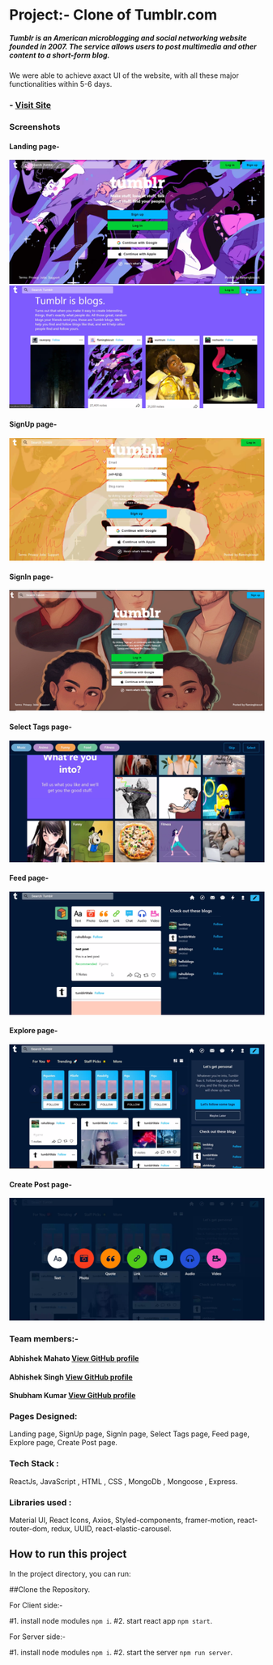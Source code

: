 
# Project:- Clone of Tumblr.com
##### Tumblr is an American microblogging and social networking website founded in 2007. The service allows users to post multimedia and other content to a short-form blog.
We were able to achieve axact UI of the website, with all these major functionalities within 5-6 days.

### - [Visit Site](https://tumblrclone.netlify.app/)

### Screenshots
#### Landing page-
![alt text](https://github.com/abhishekmah/Tumblr-Project/blob/master/client-side/Screenshots/LandingPage1.png)
![alt text](https://github.com/abhishekmah/Tumblr-Project/blob/master/client-side/Screenshots/LandingPage2.png)
#### SignUp page-
![alt text](https://github.com/abhishekmah/Tumblr-Project/blob/master/client-side/Screenshots/SignUpPage2.png)
#### SignIn page-
![alt text](https://github.com/abhishekmah/Tumblr-Project/blob/master/client-side/Screenshots/Login.png)
#### Select Tags page-
![alt text](https://github.com/abhishekmah/Tumblr-Project/blob/master/client-side/Screenshots/TagsPage.png)
#### Feed page-
![alt text](https://github.com/abhishekmah/Tumblr-Project/blob/master/client-side/Screenshots/FeedPage.png)
#### Explore page-
![alt text](https://github.com/abhishekmah/Tumblr-Project/blob/master/client-side/Screenshots/ExplorePage.png)
#### Create Post page-
![alt text](https://github.com/abhishekmah/Tumblr-Project/blob/master/client-side/Screenshots/CreatePostPage.png)

### Team members:-
#### Abhishek Mahato [View GitHub profile](https://github.com/abhishekmah)
#### Abhishek Singh [View GitHub profile](https://github.com/Abhi15git)
#### Shubham Kumar  [View GitHub profile](https://github.com/Shubham-047)

### Pages Designed:
Landing page, SignUp page, SignIn page, Select Tags page, Feed page, Explore page, Create Post page.

### Tech Stack : 
ReactJs, JavaScript , HTML , CSS , MongoDb , Mongoose , Express.
 
 ### Libraries used : 
 Material UI, React Icons, Axios, Styled-components, framer-motion, react-router-dom, redux, UUID, react-elastic-carousel.
 
## How to run this project

In the project directory, you can run:

##Clone the Repository.

For Client side:-

#1. install node modules `npm i`.
#2. start react app `npm start`.

For Server side:-

#1. install node modules `npm i`.
#2. start the server `npm run server`.


